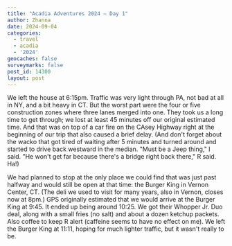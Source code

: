 ```yaml
---
title: "Acadia Adventures 2024 – Day 1"
author: Zhanna
date: 2024-09-04
categories: 
  - travel
  - acadia
  - '2024'
geocaches: false
surveymarks: false
post_id: 14300
layout: post
---
```


We left the house at 6:15pm. Traffic was very light through PA, not bad at all in NY, and a bit heavy in CT. But the worst part were the four or five construction zones where three lanes merged into one. They took us a long time to get through; we lost at least 45 minutes off our original estimated time. And that was on top of a car fire on the CAsey Highway right at the beginning of our trip that also caused a brief delay. (And don't forget about the wacko that got tired of waiting after 5 minutes and turned around and started to drive back westward in the median. "Must be a Jeep thing," I said. "He won't get far because there's a bridge right back there," R said. Ha!)

We had planned to stop at the only place we could find that was just past halfway and would still be open at that time: the Burger King in Vernon Center, CT. (The deli we used to visit for many years, also in Vernon, closes now at 8pm.) GPS originally estimated that we would arrive at the Burger King at 9:45. It ended up being around 10:25. We got their Whopper Jr. Duo deal, along with a small fries (no salt) and about a dozen ketchup packets. Also coffee to keep R alert (caffeine seems to have no effect on me). We left the Burger King at 11:11, hoping for much lighter traffic, but it wasn't really to be. 